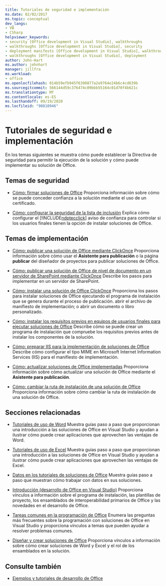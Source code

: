 ```yaml
---
title: Tutoriales de seguridad e implementación
ms.date: 02/02/2017
ms.topic: conceptual
dev_langs:
- VB
- CSharp
helpviewer_keywords:
- security [Office development in Visual Studio], walkthroughs
- walkthroughs [Office development in Visual Studio], security
- deployment manifests [Office development in Visual Studio], walkthroughs
- walkthroughs [Office development in Visual Studio], deployment
author: John-Hart
ms.author: johnhart
manager: jillfra
ms.workload:
- office
ms.openlocfilehash: 014b59efb945f6390877a2e9764e24b6c4cd639b
ms.sourcegitcommit: 566144d59c376474c09bbb55164c01d70f4b621c
ms.translationtype: MT
ms.contentlocale: es-ES
ms.lasthandoff: 09/19/2020
ms.locfileid: "90810946"
---
```

# <a name="security-and-deployment-walkthroughs"></a>Tutoriales de seguridad e implementación
  En los temas siguientes se muestra cómo puede establecer la Directiva de seguridad para permitir la ejecución de la solución y cómo puede implementar su solución de Office.

## <a name="security-topics"></a>Temas de seguridad
- [Cómo: firmar soluciones de Office](../vsto/how-to-sign-office-solutions.md) Proporciona información sobre cómo se puede conceder confianza a la solución mediante el uso de un certificado.

- [Cómo: configurar la seguridad de la lista de inclusión](../vsto/how-to-configure-inclusion-list-security.md) Explica cómo configurar el [!INCLUDE[ndptecclick](../vsto/includes/ndptecclick-md.md)] aviso de confianza para controlar si los usuarios finales tienen la opción de instalar soluciones de Office.

## <a name="deployment-topics"></a>Temas de implementación
- [Cómo: publicar una solución de Office mediante ClickOnce](/previous-versions/bb386095(v=vs.110)) Proporciona información sobre cómo usar el **Asistente para publicación** o la página **publicar** del diseñador de proyectos para publicar soluciones de Office.

- [Cómo: publicar una solución de Office de nivel de documento en un servidor de SharePoint mediante ClickOnce](/previous-versions/bb608595(v=vs.110)) Describe los pasos para implementar en un servidor de SharePoint.

- [Cómo: instalar una solución de Office ClickOnce](/previous-versions/bb608592(v=vs.110)) Proporciona los pasos para instalar soluciones de Office ejecutando el programa de instalación que se genera durante el proceso de publicación. abrir el archivo de manifiesto de implementación; o abrir un documento o libro personalizado.

- [Cómo: instalar los requisitos previos en equipos de usuarios finales para ejecutar soluciones de Office](/previous-versions/bb608608(v=vs.110)) Describe cómo se puede crear un programa de instalación que compruebe los requisitos previos antes de instalar los componentes de la solución.

- [Cómo: preparar IIS para la implementación de soluciones de Office](/previous-versions/bb608629(v=vs.110)) Describe cómo configurar el tipo MIME en Microsoft Internet Information Services (IIS) para el manifiesto de implementación.

- [Cómo: actualizar soluciones de Office implementadas](/previous-versions/bb157871(v=vs.110)) Proporciona información sobre cómo actualizar una solución de Office mediante el **Asistente para publicación**.

- [Cómo: cambiar la ruta de instalación de una solución de Office](/previous-versions/bb608626(v=vs.110)) Proporciona información sobre cómo cambiar la ruta de instalación de una solución de Office.

## <a name="related-sections"></a>Secciones relacionadas
- [Tutoriales de uso de Word](../vsto/walkthroughs-using-word.md) Muestra guías paso a paso que proporcionan una introducción a las soluciones de Office en Visual Studio y ayudan a ilustrar cómo puede crear aplicaciones que aprovechen las ventajas de Word.

- [Tutoriales de uso de Excel](../vsto/walkthroughs-using-excel.md) Muestra guías paso a paso que proporcionan una introducción a las soluciones de Office en Visual Studio y ayudan a ilustrar cómo puede crear aplicaciones que aprovechen las ventajas de Excel.

- [Datos en los tutoriales de soluciones de Office](../vsto/data-in-office-solutions-walkthroughs.md) Muestra guías paso a paso que muestran cómo trabajar con datos en sus soluciones.

- [Introducción &#40;desarrollo de Office en Visual Studio&#41;](../vsto/getting-started-office-development-in-visual-studio.md) Proporciona vínculos a información sobre el programa de instalación, las plantillas de proyecto, los ensamblados de interoperabilidad primarios de Office y las novedades en el desarrollo de Office.

- [Tareas comunes en la programación de Office](../vsto/common-tasks-in-office-programming.md) Enumera las preguntas más frecuentes sobre la programación con soluciones de Office en Visual Studio y proporciona vínculos a temas que pueden ayudar a resolver problemas comunes.

- [Diseñar y crear soluciones de Office](../vsto/designing-and-creating-office-solutions.md) Proporciona vínculos a información sobre cómo crear soluciones de Word y Excel y el rol de los ensamblados en la solución.

## <a name="see-also"></a>Consulte también
- [Ejemplos y tutoriales de desarrollo de Office](../vsto/office-development-samples-and-walkthroughs.md)